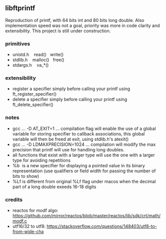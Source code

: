 ## libftprintf
Reproduction of printf, with 64 bits int and 80 bits long double. Also implementation speed was not a goal, priority was more in code clarity and extensibility. This project is still under construction.

### primitives
* unistd.h&nbsp;&nbsp;&nbsp;&nbsp;read()&nbsp;&nbsp;&nbsp;write()
* stdlib.h&nbsp;&nbsp;&nbsp;&nbsp;malloc()&nbsp;&nbsp;&nbsp;free()
* stdargs.h&nbsp;&nbsp;&nbsp;&nbsp;va_*()

### extensibility
* register a specifier simply before calling your printf using ft_register_specifier()
* delete a specifier simply before calling your printf using ft_delete_specifier()

### notes
* gcc ... -D AT_EXIT=1 ... compilation flag will enable the use of a global variable for storing specifier to callback associations, this global variable will then be freed at exit, using stdlib.h's atexit()
* gcc ... -D LDMAXPRECISION=1024 ... compilation will modify the max precision that printf will use for handling long doubles.
* all functions that exist with a larger type will use the one with a larger type for avoiding repetitions 
* %b &nbsp;is a new specifier for displaying a pointed value in its binary representation (use qualifiers or field width for passing the number of bits to show)
* %Lf&nbsp;is different from original %Lf flag under macos when the decimal part of a long double exeeds 16-18 digits

### credits
* reactos for modf algo: https://github.com/mirror/reactos/blob/master/reactos/lib/sdk/crt/math/modf.c
* utf16/32 to utf8: https://stackoverflow.com/questions/148403/utf8-to-from-wide-cha

